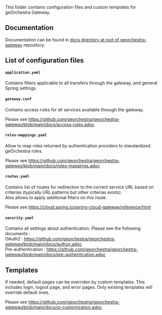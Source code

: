 This folder contains configuration files and custom templates for geOrchestra Gateway.

## Documentation

Documentation can be found in [docs directory at root of georchestra-gateway](https://github.com/georchestra/georchestra-gateway/blob/ui_customization_doc/docs) repository.

## List of configuration files

#### `application.yaml`

Contains filters applicable to all transfers through the gateway, and general Spring settings.

#### `gateway.conf`

Contains access rules for all services available through the gateway.

Please see https://github.com/georchestra/georchestra-gateway/blob/main/docs/access-rules.adoc

#### `roles-mappings.yaml`

Allow to map roles returned by authentication providers to standardized geOrchestra roles.

Please see https://github.com/georchestra/georchestra-gateway/blob/main/docs/roles-mappings.adoc

####  `routes.yaml`

Contains list of routes for redirection to the correct service URL based on criterias (typically URL patterns but other criterias exists).  
Also allows to apply additional filters on this route.

Please see https://cloud.spring.io/spring-cloud-gateway/reference/html

####  `security.yaml`

Contains all settings about authentication. Please see the following documents :  
OAuth2 : https://github.com/georchestra/georchestra-gateway/blob/main/docs/authzn.adoc  
Pre-authentication : https://github.com/georchestra/georchestra-gateway/blob/main/docs/pre-authentication.adoc  

## Templates

If needed, default pages can be overriden by custom templates. This includes login, logout page, and error pages. Only existing templates will override default ones.

Please see https://github.com/georchestra/georchestra-gateway/blob/main/docs/ui-customization.adoc
